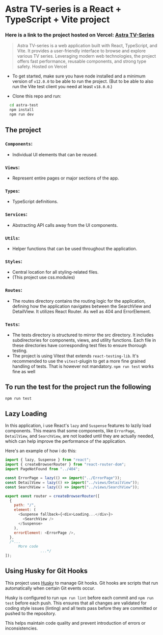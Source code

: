 # Astra TV-series is a React + TypeScript + Vite project

### Here is a link to the project hosted on Vercel: [Astra TV-Series](https://astra-tv-project-89yr.vercel.app/)

> Astra TV-series is a web application built with React, TypeScript, and Vite. It provides a user-friendly interface to browse and explore various TV series. Leveraging modern web technologies, the project offers fast performance, reusable components, and strong type safety. Hosted on Vercel

- To get started, make sure you have node installed and a minimum version of `v12.0.0` to be able to run the project. (But to be able to also run the Vite test client you need at least `v18.0.0`.)

- Clone this repo and run:

```bash
  cd astra-test
  npm install
  npm run dev
```

## The project

### `Components`:

- Individual UI elements that can be reused.

### `Views`:

- Represent entire pages or major sections of the app.

### `Types`:

- TypeScript definitions.

### `Services`:

- Abstracting API calls away from the UI components.

### `Utils`:

- Helper functions that can be used throughout the application.

### `Styles`:

- Central location for all styling-related files.
- (This project use css.modules)

### `Routes`:

- The routes directory contains the routing logic for the application, defining how the application navigates between the SearchView and DetailView. It utilizes React Router. As well as 404 and ErrorElement.

### `Tests`:

- The tests directory is structured to mirror the src directory. It includes subdirectories for components, views, and utility functions. Each file in these directories have corresponding test files to ensure thorough testing.
- The project is using Vitest that extends `react-testing-lib`. It's recommended to use the `vitest`-plugin to get a more fine grained handling of tests. That is however not mandatory. `npm run test` works fine as well

## To run the test for the project run the following

```bash
npm run test
```

## Lazy Loading

In this application, i use React's `lazy` and `Suspense` features to lazily load components. This means that some components, like `ErrorPage`, `DetailView`, and `SearchView`, are not loaded until they are actually needed, which can help improve the performance of the application.

Here's an example of how i do this:

```javascript
import { lazy, Suspense } from "react";
import { createBrowserRouter } from "react-router-dom";
import PageNotFound from "../404";

const ErrorPage = lazy(() => import("../ErrorPage"));
const DetailView = lazy(() => import("../views/DetailView"));
const SearchView = lazy(() => import("../views/SearchView"));

export const router = createBrowserRouter([
  {
    path: "/",
    element: (
      <Suspense fallback={<div>Loading...</div>}>
        <SearchView />
      </Suspense>
    ),
    errorElement: <ErrorPage />,
  },
  /*... 
      More code
                ...*/
]);
```

## Using Husky for Git Hooks

This project uses [Husky](https://typicode.github.io/husky/#/) to manage Git hooks. Git hooks are scripts that run automatically when certain Git events occur.

Husky is configured to run `npm run lint` before each commit and `npm run test` before each push. This ensures that all changes are validated for coding style issues (linting) and all tests pass before they are committed or pushed to the repository.

This helps maintain code quality and prevent introduction of errors or inconsistencies.
